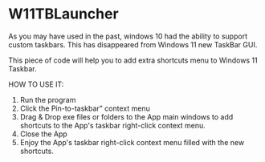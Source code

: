 # W11TBLauncher

As you may have used in the past, windows 10 had the ability to support custom taskbars.
This has disappeared from Windows 11 new TaskBar GUI.

This piece of code will help you to add extra shortcuts menu to Windows 11 Taskbar.

HOW TO USE IT:
1. Run the program
2. Click the Pin-to-taskbar" context menu
3. Drag & Drop exe files or folders to the App main windows to add shortcuts to the App's taskbar right-click context menu.
4. Close the App
5. Enjoy the App's taskbar right-click context menu filled with the new shortcuts.


